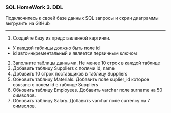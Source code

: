 ﻿### SQL HomeWork 3. DDL
Подключитесь к своей базе данных
SQL запросы и скрин диаграммы выгрузить на GitHub

---
1. Создайте базу из представленной картинки.
- У каждой таблицы должно быть поле id
- id автоинкрементальный и является первичным ключом
2. Заполните таблицы данными. Не менее 10 строк в каждой таблице
3. Добавить таблицу Suppliers с полями id, name
4. Добавить 10 строк поставщиков в таблицу Suppliers
5. Обновить таблицу Materials. Добавить поле suplier_id которое связано с полем id в таблице Suppliers
6. Обновить таблицу Employees. Добавить varchar поле surname на 50 символов.
7. Обновить таблицу Salary. Добавить varchar поле currency на 7 символов.